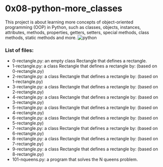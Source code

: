 # 0x08-python-more_classes
This project is about learning more concepts of object-oriented programming (OOP) in Python, such as classes, objects, instances, attributes, methods, properties, getters, setters, special methods, class methods, static methods and more.
![python](http://www.crestbook.com/files/Judit-photo1_602x433.jpg)

### List of files:
- 0-rectangle.py: an empty class Rectangle that defines a rectangle.
- 1-rectangle.py: a class Rectangle that defines a rectangle by: (based on 0-rectangle.py)
- 2-rectangle.py: a class Rectangle that defines a rectangle by: (based on 1-rectangle.py)
- 3-rectangle.py: a class Rectangle that defines a rectangle by: (based on 2-rectangle.py)
- 4-rectangle.py: a class Rectangle that defines a rectangle by: (based on 3-rectangle.py)
- 5-rectangle.py: a class Rectangle that defines a rectangle by: (based on 4-rectangle.py)
- 6-rectangle.py: a class Rectangle that defines a rectangle by: (based on 5-rectangle.py)
- 7-rectangle.py: a class Rectangle that defines a rectangle by: (based on 6-rectangle.py)
- 8-rectangle.py: a class Rectangle that defines a rectangle by: (based on 7-rectangle.py)
- 9-rectangle.py: a class Rectangle that defines a rectangle by: (based on 8-rectangle.py)
- 101-nqueens.py: a program that solves the N queens problem.
